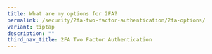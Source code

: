 ```yaml
---
title: What are my options for 2FA?
permalink: /security/2fa-two-factor-authentication/2fa-options/
variant: tiptap
description: ""
third_nav_title: 2FA Two Factor Authentication
---
```

